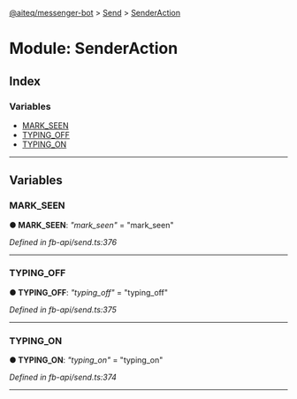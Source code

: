 [@aiteq/messenger-bot](../README.md) > [Send](../modules/send.md) > [SenderAction](../modules/send.senderaction.md)



# Module: SenderAction

## Index

### Variables

* [MARK_SEEN](send.senderaction.md#mark_seen)
* [TYPING_OFF](send.senderaction.md#typing_off)
* [TYPING_ON](send.senderaction.md#typing_on)



---
## Variables
<a id="mark_seen"></a>

###  MARK_SEEN

**●  MARK_SEEN**:  *"mark_seen"*  = "mark_seen"

*Defined in fb-api/send.ts:376*





___

<a id="typing_off"></a>

###  TYPING_OFF

**●  TYPING_OFF**:  *"typing_off"*  = "typing_off"

*Defined in fb-api/send.ts:375*





___

<a id="typing_on"></a>

###  TYPING_ON

**●  TYPING_ON**:  *"typing_on"*  = "typing_on"

*Defined in fb-api/send.ts:374*





___


